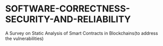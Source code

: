 # SOFTWARE-CORRECTNESS-SECURITY-AND-RELIABILITY
A Survey on Static Analysis of Smart Contracts in Blockchains(to address the vulnerabilities)
